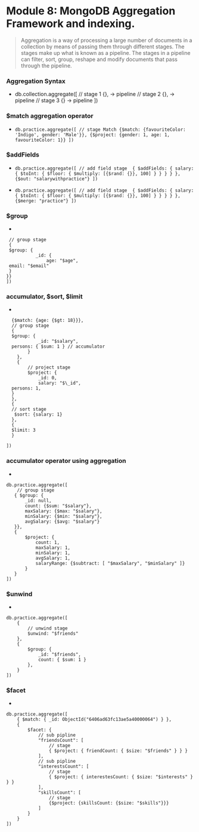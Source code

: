 # Module 8: MongoDB Aggregation Framework and indexing.

> Aggregation is a way of processing a large number of documents in a collection by means of passing them through different stages.
> The stages make up what is known as a pipeline.
> The stages in a pipeline can filter, sort, group, reshape and modify documents that pass through the pipeline.

### Aggregation Syntax

- db.collection.aggregate([
  // stage 1
  {}, -> pipeline
  // stage 2
  {}, -> pipeline
  // stage 3
  {} -> pipeline
  ])

### $match aggregation operator

- `db.practice.aggregate([
    // stage Match
    {$match: {favouriteColor: 'Indigo', gender: 'Male'}},
    {$project: {gender: 1, age: 1, favouriteColor: 1}}
])`

### $addFields

- `db.practice.aggregate([
    // add field stage 
    {
        $addFields: {
            salary: {
                $toInt: {
                    $floor: {
                        $multiply: [{$rand: {}}, 100]
                    }
                }
            }
        }
    },
    {$out: "salarywithpractice"}
])`

- `db.practice.aggregate([
    // add field stage 
    {
        $addFields: {
            salary: {
                $toInt: {
                    $floor: {
                        $multiply: [{$rand: {}}, 100]
                    }
                }
            }
        }
    },
    {$merge: "practice"}
])`

### $group

-

```db.practice.aggregate([
 // group stage
 {
 $group: {
           _id: {
               age: "$age",
 email: "$email"
 }
}}
])
```

### accumulator, $sort, $limit

-

```db.practice.aggregate([
  {$match: {age: {$gt: 18}}},
  // group stage
  {
  $group: {
            _id: "$salary",
  persons: { $sum: 1 } // accumulator
        }
    },
    {
        // project stage
        $project: {
            _id: 0,
            salary: "$\_id",
  persons: 1,
  }
  },
  {
  // sort stage
   $sort: {salary: 1}
  },
  {
  $limit: 3
  }

])
```

### accumulator operator using aggregation

-

```
db.practice.aggregate([
    // group stage
   { $group: {
       _id: null,
       count: {$sum: "$salary"},
       maxSalary: {$max: "$salary"},
       minSalary: {$min: "$salary"},
       avgSalary: {$avg: "$salary"}
   }},
   {
       $project: {
           count: 1,
           maxSalary: 1,
           minSalary: 1,
           avgSalary: 1,
           salaryRange: {$subtract: [ "$maxSalary", "$minSalary" ]}
       }
   }
])
```

### $unwind

-

```
db.practice.aggregate([
    {
        // unwind stage
        $unwind: "$friends"
    },
    {
        $group: {
            _id: "$friends",
            count: { $sum: 1 }
        },
    }
])
```

### $facet

-

```
db.practice.aggregate([
    { $match: { _id: ObjectId("6406ad63fc13ae5a40000064") } },
    {
        $facet: {
            // sub pipline
            "friendsCount": [
                // stage
                { $project: { friendCount: { $size: "$friends" } } }
            ],
            // sub pipline
            "interestsCount": [
                // stage
                { $project: { interestesCount: { $size: "$interests" } } }
            ],
            "skillsCount": [
                // stage
                {$project: {skillsCount: {$size: "$skills"}}}
            ]
        }
    }
])
```
